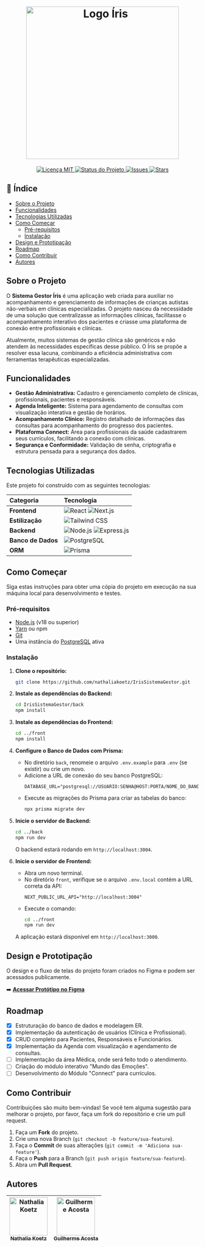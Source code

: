 <h1 align="center">
  <img src="https://i.postimg.cc/44QgvkZ9/Logo.png" alt="Logo Íris" width="400"><br>
</h1>

<p align="center">
  <a href="https://github.com/nathaliakoetz/IrisSistemaGestor/blob/main/LICENSE">
    <img src="https://img.shields.io/badge/license-MIT-blue.svg" alt="Licença MIT">
  </a>
  <a href="#">
    <img src="https://img.shields.io/badge/status-em%20desenvolvimento-yellowgreen" alt="Status do Projeto">
  </a>
  <a href="https://github.com/nathaliakoetz/IrisSistemaGestor/issues">
    <img src="https://img.shields.io/github/issues/nathaliakoetz/IrisSistemaGestor" alt="Issues">
  </a>
  <a href="https://github.com/nathaliakoetz/IrisSistemaGestor/stargazers">
    <img src="https://img.shields.io/github/stars/nathaliakoetz/IrisSistemaGestor" alt="Stars">
  </a>
</p>

## 📖 Índice

- [Sobre o Projeto](#sobre-o-projeto)
- [Funcionalidades](#funcionalidades)
- [Tecnologias Utilizadas](#tecnologias-utilizadas)
- [Como Começar](#como-começar)
  - [Pré-requisitos](#pré-requisitos)
  - [Instalação](#instalação)
- [Design e Prototipação](#design-e-prototipação)
- [Roadmap](#roadmap)
- [Como Contribuir](#como-contribuir)
- [Autores](#autores)

## Sobre o Projeto

O **Sistema Gestor Íris** é uma aplicação web criada para auxiliar no acompanhamento e gerenciamento de informações de crianças autistas não-verbais em clínicas especializadas. O projeto nasceu da necessidade de uma solução que centralizasse as informações clínicas, facilitasse o acompanhamento interativo dos pacientes e criasse uma plataforma de conexão entre profissionais e clínicas.

Atualmente, muitos sistemas de gestão clínica são genéricos e não atendem às necessidades específicas desse público. O Íris se propõe a resolver essa lacuna, combinando a eficiência administrativa com ferramentas terapêuticas especializadas.

## Funcionalidades

- **Gestão Administrativa:** Cadastro e gerenciamento completo de clínicas, profissionais, pacientes e responsáveis.
- **Agenda Inteligente:** Sistema para agendamento de consultas com visualização interativa e gestão de horários.
- **Acompanhamento Clínico:** Registro detalhado de informações das consultas para acompanhamento do progresso dos pacientes.
- **Plataforma Connect:** Área para profissionais da saúde cadastrarem seus currículos, facilitando a conexão com clínicas.
- **Segurança e Conformidade:** Validação de senha, criptografia e estrutura pensada para a segurança dos dados.

## Tecnologias Utilizadas

Este projeto foi construído com as seguintes tecnologias:

| Categoria | Tecnologia |
| :--- | :--- |
| **Frontend** | ![React](https://img.shields.io/badge/React-20232A?style=for-the-badge&logo=react&logoColor=61DAFB) ![Next.js](https://img.shields.io/badge/Next.js-000000?style=for-the-badge&logo=next.js&logoColor=white) |
| **Estilização** | ![Tailwind CSS](https://img.shields.io/badge/Tailwind_CSS-38B2AC?style=for-the-badge&logo=tailwind-css&logoColor=white) |
| **Backend** | ![Node.js](https://img.shields.io/badge/Node.js-339933?style=for-the-badge&logo=nodedotjs&logoColor=white) ![Express.js](https://img.shields.io/badge/Express.js-000000?style=for-the-badge&logo=express&logoColor=white) |
| **Banco de Dados** | ![PostgreSQL](https://img.shields.io/badge/PostgreSQL-316192?style=for-the-badge&logo=postgresql&logoColor=white) |
| **ORM** | ![Prisma](https://img.shields.io/badge/Prisma-2D3748?style=for-the-badge&logo=prisma&logoColor=white) |

## Como Começar

Siga estas instruções para obter uma cópia do projeto em execução na sua máquina local para desenvolvimento e testes.

### Pré-requisitos

-   [Node.js](https://nodejs.org/en/) (v18 ou superior)
-   [Yarn](https://yarnpkg.com/) ou npm
-   [Git](https://git-scm.com/)
-   Uma instância do [PostgreSQL](https://www.postgresql.org/) ativa

### Instalação

1.  **Clone o repositório:**
    ```sh
    git clone https://github.com/nathaliakoetz/IrisSistemaGestor.git
    ```

2.  **Instale as dependências do Backend:**
    ```sh
    cd IrisSistemaGestor/back
    npm install
    ```

3.  **Instale as dependências do Frontend:**
    ```sh
    cd ../front
    npm install
    ```

4.  **Configure o Banco de Dados com Prisma:**
    -   No diretório `back`, renomeie o arquivo `.env.example` para `.env` (se existir) ou crie um novo.
    -   Adicione a URL de conexão do seu banco PostgreSQL:
        ```env
        DATABASE_URL="postgresql://USUARIO:SENHA@HOST:PORTA/NOME_DO_BANCO"
        ```
    -   Execute as migrações do Prisma para criar as tabelas do banco:
        ```sh
        npx prisma migrate dev
        ```

5.  **Inicie o servidor de Backend:**
    ```sh
    cd ../back
    npm run dev
    ```
    O backend estará rodando em `http://localhost:3004`.

6.  **Inicie o servidor de Frontend:**
    -   Abra um novo terminal.
    -   No diretório `front`, verifique se o arquivo `.env.local` contém a URL correta da API:
        ```
        NEXT_PUBLIC_URL_API="http://localhost:3004"
        ```
    -   Execute o comando:
        ```sh
        cd ../front
        npm run dev
        ```
    A aplicação estará disponível em `http://localhost:3000`.

## Design e Prototipação

O design e o fluxo de telas do projeto foram criados no Figma e podem ser acessados publicamente.

➡️ **[Acessar Protótipo no Figma](https://www.figma.com/design/cMrr6Hh5QQ1Yx3vYUCKxLg/%C3%8Dris-Sistema-Gestor)**

## Roadmap

-   [x] Estruturação do banco de dados e modelagem ER.
-   [x] Implementação da autenticação de usuários (Clínica e Profissional).
-   [x] CRUD completo para Pacientes, Responsáveis e Funcionários.
-   [x] Implementação da Agenda com visualização e agendamento de consultas.
-   [ ] Implementação da área Médica, onde será feito todo o atendimento.
-   [ ] Criação do módulo interativo "Mundo das Emoções".
-   [ ] Desenvolvimento do Módulo "Connect" para currículos.

## Como Contribuir

Contribuições são muito bem-vindas! Se você tem alguma sugestão para melhorar o projeto, por favor, faça um fork do repositório e crie um pull request.

1.  Faça um **Fork** do projeto.
2.  Crie uma nova Branch (`git checkout -b feature/sua-feature`).
3.  Faça o **Commit** de suas alterações (`git commit -m 'Adiciona sua-feature'`).
4.  Faça o **Push** para a Branch (`git push origin feature/sua-feature`).
5.  Abra um **Pull Request**.

## Autores

| [<img src="https://github.com/nathaliakoetz.png" width="100px;" alt="Nathalia Koetz"/><br /><sub><b>Nathalia Koetz</b></sub>](https://github.com/nathaliakoetz) | [<img src="https://github.com/gwacosta.png" width="100px;" alt="Guilherme Acosta"/><br /><sub><b>Guilherme Acosta</b></sub>](https://github.com/gwacosta) |
| :---: | :---: |

